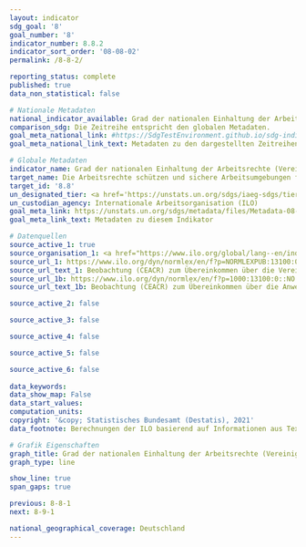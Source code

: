 ```yaml
---
layout: indicator    
sdg_goal: '8'    
goal_number: '8'    
indicator_number: 8.8.2    
indicator_sort_order: '08-08-02'    
permalink: /8-8-2/    

reporting_status: complete    
published: true    
data_non_statistical: false    

# Nationale Metadaten    
national_indicator_available: Grad der nationalen Einhaltung der Arbeitsrechte (Vereinigungsfreiheit und Tarifverhandlungen) basierend auf Textquellen der Internationalen Arbeitsorganisation (ILO) und nationaler Gesetzesgrundlagen, nach Geschlecht und Migrationsstatus    
comparison_sdg: Die Zeitreihe entspricht den globalen Metadaten.    
goal_meta_national_link: #https://SdgTestEnvironment.github.io/sdg-indicators/public/MetaDe/8.8.2.pdf    
goal_meta_national_link_text: Metadaten zu den dargestellten Zeitreihen    

# Globale Metadaten    
indicator_name: Grad der nationalen Einhaltung der Arbeitsrechte (Vereinigungsfreiheit und Tarifverhandlungen) basierend auf Textquellen der Internationalen Arbeitsorganisation (ILO) und nationaler Gesetzesgrundlagen, nach Geschlecht und Migrationsstatus    
target_name: Die Arbeitsrechte schützen und sichere Arbeitsumgebungen für alle Arbeitnehmer, einschließlich der Wanderarbeitnehmer, insbesondere der Wanderarbeitnehmerinnen, und der Menschen in prekären Beschäftigungsverhältnissen, fördern    
target_id: '8.8'    
un_designated_tier: <a href='https://unstats.un.org/sdgs/iaeg-sdgs/tier-classification/' title='Klicken Sie hier um weitere Informationen zur UN-Tier-Klassifikation zu erhalten.'  target='_blank'>Tier II</a>    
un_custodian_agency: Internationale Arbeitsorganisation (ILO)    
goal_meta_link: https://unstats.un.org/sdgs/metadata/files/Metadata-08-08-02.pdf    
goal_meta_link_text: Metadaten zu diesem Indikator        

# Datenquellen
source_active_1: true
source_organisation_1: <a href="https://www.ilo.org/global/lang--en/index.htm"> Internationale Arbeitsorganisation (ILO) </a>
source_url_1: https://www.ilo.org/dyn/normlex/en/f?p=NORMLEXPUB:13100:0::NO::P13100_COMMENT_ID:3343814
source_url_text_1: Beobachtung (CEACR) zum Übereinkommen über die Vereinigungsfreiheit und den Schutz des Vereinigungsrechtes (nur auf Englisch, Französisch und Spanisch verfügbar)
source_url_1b: https://www.ilo.org/dyn/normlex/en/f?p=1000:13100:0::NO:13100:P13100_COMMENT_ID:3343942
source_url_text_1b: Beobachtung (CEACR) zum Übereinkommen über die Anwendung der Grundsätze des Vereinigungsrechtes und des Rechtes zu Kollektivverhandlungen (nur auf Englisch, Französisch und Spanisch verfügbar)

source_active_2: false

source_active_3: false

source_active_4: false

source_active_5: false

source_active_6: false
    
data_keywords:     
data_show_map: False    
data_start_values:     
computation_units:     
copyright: '&copy; Statistisches Bundesamt (Destatis), 2021'    
data_footnote: Berechnungen der ILO basierend auf Informationen aus Textquellen der ILO.    

# Grafik Eigenschaften    
graph_title: Grad der nationalen Einhaltung der Arbeitsrechte (Vereinigungsfreiheit und Tarifverhandlungen) basierend auf Textquellen der Internationalen Arbeitsorganisation (ILO) und nationaler Gesetzesgrundlagen, nach Geschlecht und Migrationsstatus    
graph_type: line    

show_line: true
span_gaps: true    

previous: 8-8-1    
next: 8-9-1    

national_geographical_coverage: Deutschland    
---
```


<span></span>